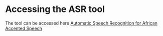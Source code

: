 # Accessing the ASR tool

The tool can be accessed here [Automatic Speech Recognition for African Accented Speech](https://huggingface.co/spaces/kanyekuthi/kanyekuthi-dsn_afrispeech)

